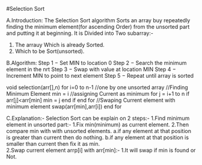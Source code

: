 #Selection Sort

A.Introduction:
The Selection Sort algorithm Sorts an array buy repeatedly finding the minimum element(for ascending Order) from the unsorted part and putting it at beginning.
It is Divided into Two subarray:-
1. The arrauy Which is already Sorted.
2. Which to be Sort(unsorted).

B.Algorithm:
Step 1 − Set MIN to location 0
Step 2 − Search the minimum element in the nrt
Step 3 − Swap with value at location MIN
Step 4 − Increment MIN to point to next element
Step 5 − Repeat until array is sorted

void selection(arr[],n)
  for i=0 to n-1  //one by one unsorted array
    //Finding Minimum Element
 	min = i    //assigning Current as minimum
	for j = i+1 to n
		if arr[j]<arr[min]
			min = j
		end if
	end for	
	//Swaping Current element with minimum element
	swap(arr[min],arr[i])
  end for	

C.Explanation:-
Selection Sort can be explain on 2 steps:-
1.Find minimum element in unsorted part:- 
		1.Fix min(minimum) as current element.
		2.Then compare min with with unsorted elements.
				a.if any element at that position is greater than current then do nothing.
				b.if any element at that position is smaller than current then fix it as min.  
2.Swap current element arrp[i] with arr[min]:-
		1.It will swap if min is found or Not.

 